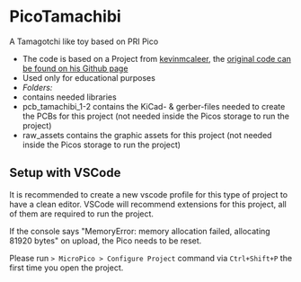 # PicoTamachibi
A Tamagotchi like toy based on PRI Pico

- The code is based on a Project from [kevinmcaleer](https://www.youtube.com/@kevinmcaleer28), the [original code can be found on his Github page](https://github.com/kevinmcaleer/picotamachibi)
- Used only for educational purposes
- *Folders:*
- contains needed libraries
- pcb_tamachibi_1-2 contains the KiCad- & gerber-files needed to create the PCBs for this project (not needed inside the Picos storage to run the project)
- raw_assets contains the graphic assets for this project (not needed inside the Picos storage to run the project)


## Setup with VSCode

It is recommended to create a new vscode profile for this type of project to have a clean editor.
VSCode will recommend extensions for this project, all of them are required to run the project.

If the console says "MemoryError: memory allocation failed, allocating 81920 bytes" on upload, the Pico needs to be reset.

Please run `> MicroPico > Configure Project` command via `Ctrl+Shift+P` the first time you open the project.